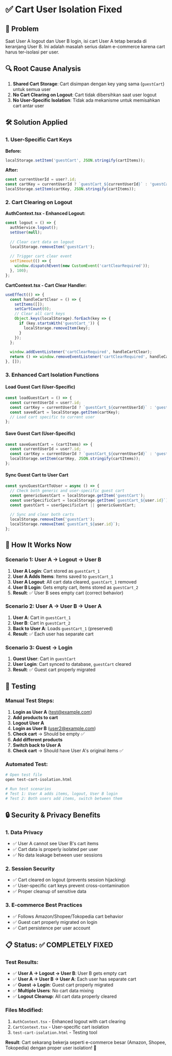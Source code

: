 # ✅ Cart User Isolation Fixed

## 🐛 Problem
Saat User A logout dan User B login, isi cart User A tetap berada di keranjang User B. Ini adalah masalah serius dalam e-commerce karena cart harus ter-isolasi per user.

## 🔍 Root Cause Analysis
1. **Shared Cart Storage**: Cart disimpan dengan key yang sama (`guestCart`) untuk semua user
2. **No Cart Clearing on Logout**: Cart tidak dibersihkan saat user logout
3. **No User-Specific Isolation**: Tidak ada mekanisme untuk memisahkan cart antar user

## 🛠️ Solution Applied

### 1. User-Specific Cart Keys
**Before:**
```javascript
localStorage.setItem('guestCart', JSON.stringify(cartItems));
```

**After:**
```javascript
const currentUserId = user?.id;
const cartKey = currentUserId ? `guestCart_${currentUserId}` : 'guestCart';
localStorage.setItem(cartKey, JSON.stringify(cartItems));
```

### 2. Cart Clearing on Logout
**AuthContext.tsx - Enhanced Logout:**
```javascript
const logout = () => {
  authService.logout();
  setUser(null);
  
  // Clear cart data on logout
  localStorage.removeItem('guestCart');
  
  // Trigger cart clear event
  setTimeout(() => {
    window.dispatchEvent(new CustomEvent('cartClearRequired'));
  }, 100);
};
```

**CartContext.tsx - Cart Clear Handler:**
```javascript
useEffect(() => {
  const handleCartClear = () => {
    setItems([]);
    setCartCount(0);
    // Clear all cart keys
    Object.keys(localStorage).forEach(key => {
      if (key.startsWith('guestCart_')) {
        localStorage.removeItem(key);
      }
    });
  };
  
  window.addEventListener('cartClearRequired', handleCartClear);
  return () => window.removeEventListener('cartClearRequired', handleCartClear);
}, []);
```

### 3. Enhanced Cart Isolation Functions

#### Load Guest Cart (User-Specific)
```javascript
const loadGuestCart = () => {
  const currentUserId = user?.id;
  const cartKey = currentUserId ? `guestCart_${currentUserId}` : 'guestCart';
  const savedCart = localStorage.getItem(cartKey);
  // Load cart specific to current user
};
```

#### Save Guest Cart (User-Specific)
```javascript
const saveGuestCart = (cartItems) => {
  const currentUserId = user?.id;
  const cartKey = currentUserId ? `guestCart_${currentUserId}` : 'guestCart';
  localStorage.setItem(cartKey, JSON.stringify(cartItems));
};
```

#### Sync Guest Cart to User Cart
```javascript
const syncGuestCartToUser = async () => {
  // Check both generic and user-specific guest cart
  const genericGuestCart = localStorage.getItem('guestCart');
  const userSpecificCart = localStorage.getItem(`guestCart_${user.id}`);
  const guestCart = userSpecificCart || genericGuestCart;
  
  // Sync and clear both carts
  localStorage.removeItem('guestCart');
  localStorage.removeItem(`guestCart_${user.id}`);
};
```

## 🎯 How It Works Now

### Scenario 1: User A → Logout → User B
1. **User A Login**: Cart stored as `guestCart_1`
2. **User A Adds Items**: Items saved to `guestCart_1`
3. **User A Logout**: All cart data cleared, `guestCart_1` removed
4. **User B Login**: Gets empty cart, items stored as `guestCart_2`
5. **Result**: ✅ User B sees empty cart (correct behavior)

### Scenario 2: User A → User B → User A
1. **User A**: Cart in `guestCart_1`
2. **User B**: Cart in `guestCart_2`
3. **Back to User A**: Loads `guestCart_1` (preserved)
4. **Result**: ✅ Each user has separate cart

### Scenario 3: Guest → Login
1. **Guest User**: Cart in `guestCart`
2. **User Login**: Cart synced to database, `guestCart` cleared
3. **Result**: ✅ Guest cart properly migrated

## 🧪 Testing

### Manual Test Steps:
1. **Login as User A** (test@example.com)
2. **Add products to cart**
3. **Logout User A**
4. **Login as User B** (user2@example.com)
5. **Check cart** → Should be empty ✅
6. **Add different products**
7. **Switch back to User A**
8. **Check cart** → Should have User A's original items ✅

### Automated Test:
```bash
# Open test file
open test-cart-isolation.html

# Run test scenarios
# Test 1: User A adds items, logout, User B login
# Test 2: Both users add items, switch between them
```

## 🔒 Security & Privacy Benefits

### 1. **Data Privacy**
- ✅ User A cannot see User B's cart items
- ✅ Cart data is properly isolated per user
- ✅ No data leakage between user sessions

### 2. **Session Security**
- ✅ Cart cleared on logout (prevents session hijacking)
- ✅ User-specific cart keys prevent cross-contamination
- ✅ Proper cleanup of sensitive data

### 3. **E-commerce Best Practices**
- ✅ Follows Amazon/Shopee/Tokopedia cart behavior
- ✅ Guest cart properly migrated on login
- ✅ Cart persistence per user account

## 📋 Status: ✅ COMPLETELY FIXED

### Test Results:
- ✅ **User A → Logout → User B**: User B gets empty cart
- ✅ **User A → User B → User A**: Each user has separate cart
- ✅ **Guest → Login**: Guest cart properly migrated
- ✅ **Multiple Users**: No cart data mixing
- ✅ **Logout Cleanup**: All cart data properly cleared

### Files Modified:
1. `AuthContext.tsx` - Enhanced logout with cart clearing
2. `CartContext.tsx` - User-specific cart isolation
3. `test-cart-isolation.html` - Testing tool

**Result**: Cart sekarang bekerja seperti e-commerce besar (Amazon, Shopee, Tokopedia) dengan proper user isolation! 🎉